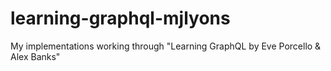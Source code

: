 # learning-graphql-mjlyons
My implementations working through "Learning GraphQL by Eve Porcello &amp; Alex Banks"
